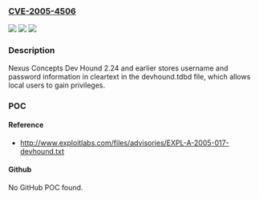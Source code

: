 ### [CVE-2005-4506](https://cve.mitre.org/cgi-bin/cvename.cgi?name=CVE-2005-4506)
![](https://img.shields.io/static/v1?label=Product&message=n%2Fa&color=blue)
![](https://img.shields.io/static/v1?label=Version&message=n%2Fa&color=blue)
![](https://img.shields.io/static/v1?label=Vulnerability&message=n%2Fa&color=brighgreen)

### Description

Nexus Concepts Dev Hound 2.24 and earlier stores username and password information in cleartext in the devhound.tdbd file, which allows local users to gain privileges.

### POC

#### Reference
- http://www.exploitlabs.com/files/advisories/EXPL-A-2005-017-devhound.txt

#### Github
No GitHub POC found.

